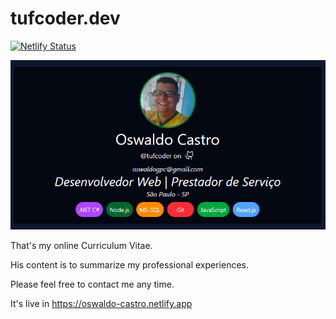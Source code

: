 # tufcoder.dev

[![Netlify Status](https://api.netlify.com/api/v1/badges/ec2dfb4d-91bb-4e55-a21d-d33f71c894ee/deploy-status)](https://app.netlify.com/sites/tufcoder/deploys)

![](.assets/desktop-home.png)

That's my online Curriculum Vitae.

His content is to summarize my professional experiences.

Please feel free to contact me any time.

It's live in <https://oswaldo-castro.netlify.app>
